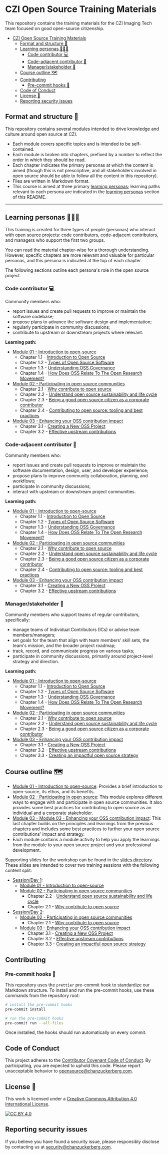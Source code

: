 # CZI Open Source Training Materials

This repository contains the training materials for the CZI Imaging Tech team focused on good open-source citizenship.

- [CZI Open Source Training Materials](#czi-open-source-training-materials)
  - [Format and structure 🔖](#format-and-structure-)
  - [Learning personas 🙋🏽‍♀️](#learning-personas-️)
    - [Code contributor 💻](#code-contributor-)
    - [Code-adjacent contributor 🎨](#code-adjacent-contributor-)
    - [Manager/stakeholder 🤝](#managerstakeholder-)
  - [Course outline 🗺](#course-outline-)
  - [Contributing](#contributing)
    - [Pre-commit hooks 🧹](#pre-commit-hooks-)
  - [Code of Conduct](#code-of-conduct)
  - [License 📄](#license-)
  - [Reporting security issues](#reporting-security-issues)

## Format and structure 🔖

This repository contains several modules intended to drive knowledge and culture around open source at CZI.

- Each module covers specific topics and is intended to be self-contained.
- Each module is broken into chapters, prefixed by a number to reflect the order in which they should be read.
- Each chapter indicates the primary personas at which the content is aimed (though this is not prescriptive,
  and all stakeholders involved in open source should be able to follow all the content in this repository).
- Files are written in Markdown format.
- This course is aimed at three primary [learning personas](#learning-personas-️); learning paths relevant to each persona are indicated in the [learning personas](#learning-personas-️) section of this README.

---

## Learning personas 🙋🏽‍♀️

This training is created for three types of people (personas) who interact with open source projects:
code contributors, code-adjacent contributors, and managers who support the first two groups.

You can read the material chapter-wise for a thorough understanding. However, specific chapters are more relevant and valuable for particular personas, and this persona is indicated at the top of each chapter.

The following sections outline each persona's role in the open source project.

### Code contributor 💻

Community members who:

- report issues and create pull requests to improve or maintain the software codebase;
- propose plans to advance the software design and implementation;
- regularly participate in community discussions;
- contribute to upstream or downstream projects where relevant.

**Learning path:**

- [Module 01 - Introduction to open-source](./01-intro-to-os/README.md)
  - Chapter 1.1 - [Introduction to Open Source](./01-intro-to-os/01-intro-to-os.md)
  - Chapter 1.2 - [Types of Open Source Software](./01-intro-to-os/02-types-of-oss.md)
  - Chapter 1.3 - [Understanding OSS Governance](./01-intro-to-os/03-understand-oss-governance.md)
  - Chapter 1.4 - [How Does OSS Relate To The Open Research Movement?](./01-intro-to-os/04-oss-and-open-science.md)
- [Module 02 - Participating in open source communities](02-participating-in-oss/README.md)
  - Chapter 2.1 - [Why contribute to open source](./02-participating-in-oss/01-why-contributing-to-oss.md)
  - Chapter 2.2 - [Understand open source sustainability and life cycle](./02-participating-in-oss/02-understand-oss-sustainability.md)
  - Chapter 2.3 - [Being a good open source citizen as a corporate contributor](./02-participating-in-oss/04-good-corporate-oss-citizen.md)
  - Chapter 2.4 - [Contributing to open source: tooling and best practices](./03-improving-oss-impact/)
- [Module 03 - Enhancing your OSS contribution impact](./03-improving-oss-impact/README.md)
  - Chapter 3.1 - [Creating a New OSS Project](./03-improving-oss-impact/01-create-new-oss.md)
  - Chapter 3.2 - [Effective upstream contributions](./03-improving-oss-impact/02-effective-upstream-contributions.md)

### Code-adjacent contributor 🎨

Community members who:

- report issues and create pull requests to improve or maintain the software documentation, design, user, and developer experience;
- propose plans to improve community collaboration, planning, and workflows;
- participate in community discussions;
- interact with upstream or downstream project communities.

**Learning path:**

- [Module 01 - Introduction to open-source](./01-intro-to-os/README.md)
  - Chapter 1.1 - [Introduction to Open Source](./01-intro-to-os/01-intro-to-os.md)
  - Chapter 1.2 - [Types of Open Source Software](./01-intro-to-os/02-types-of-oss.md)
  - Chapter 1.3 - [Understanding OSS Governance](./01-intro-to-os/03-understand-oss-governance.md)
  - Chapter 1.4 - [How Does OSS Relate To The Open Research Movement?](./01-intro-to-os/04-oss-and-open-science.md)
- [Module 02 - Participating in open source communities](02-participating-in-oss/README.md)
  - Chapter 2.1 - [Why contribute to open source](./02-participating-in-oss/01-why-contributing-to-oss.md)
  - Chapter 2.2 - [Understand open source sustainability and life cycle](./02-participating-in-oss/02-understand-oss-sustainability.md)
  - Chapter 2.3 - [Being a good open source citizen as a corporate contributor](./02-participating-in-oss/04-good-corporate-oss-citizen.md)
  - Chapter 2.4 - [Contributing to open source: tooling and best practices](./03-improving-oss-impact/)
- [Module 03 - Enhancing your OSS contribution impact](./03-improving-oss-impact/README.md)
  - Chapter 3.1 - [Creating a New OSS Project](./03-improving-oss-impact/01-create-new-oss.md)
  - Chapter 3.2 - [Effective upstream contributions](./03-improving-oss-impact/02-effective-upstream-contributions.md)

### Manager/stakeholder 🤝

Community members who support teams of regular contributors, specifically:

- manage teams of Individual Contributors (ICs) or advise team members/managers;
- set goals for the team that align with team members' skill sets, the team's mission, and the broader project roadmap;
- track, record, and communicate progress on various tasks;
- participate in community discussions, primarily around project-level strategy and direction.

**Learning path:**

- [Module 01 - Introduction to open-source](./01-intro-to-os/README.md)
  - Chapter 1.1 - [Introduction to Open Source](./01-intro-to-os/01-intro-to-os.md)
  - Chapter 1.2 - [Types of Open Source Software](./01-intro-to-os/02-types-of-oss.md)
  - Chapter 1.3 - [Understanding OSS Governance](./01-intro-to-os/03-understand-oss-governance.md)
  - Chapter 1.4 - [How Does OSS Relate To The Open Research Movement?](./01-intro-to-os/04-oss-and-open-science.md)
- [Module 02 - Participating in open source communities](02-participating-in-oss/README.md)
  - Chapter 2.1 - [Why contribute to open source](./02-participating-in-oss/01-why-contributing-to-oss.md)
  - Chapter 2.2 - [Understand open source sustainability and life cycle](./02-participating-in-oss/02-understand-oss-sustainability.md)
  - Chapter 2.3 - [Being a good open source citizen as a corporate contributor](./02-participating-in-oss/03-good-corporate-oss-citizen.md)
- [Module 03 - Enhancing your OSS contribution impact](./03-improving-oss-impact/README.md)
  - Chapter 3.1 - [Creating a New OSS Project](./03-improving-oss-impact/01-create-new-oss.md)
  - Chapter 3.2 - [Effective upstream contributions](./03-improving-oss-impact/02-effective-upstream-contributions.md)
  - Chapter 3.3 - [Creating an impactful open source strategy](./03-improving-oss-impact/03-impactful-contribution-model.md)

## Course outline 🗺

- [Module 01 - Introduction to open-source](./01-intro-to-os/README.md): Provides a brief introduction to open-source, its ethos, and its benefits.
- [Module 02 - Participating in open source](./02-participating-in-oss/): This module explores different ways to engage with and participate in open source communities. It also provides some best practices for contributing to open source as an individual and a corporate stakeholder.
- [Module 03 - Module 03 - Enhancing your OSS contribution impact](./03-improving-oss-impact/README.md): This last chapter builds on the principles and learnings from the previous chapters and includes some best practices to further your open source contributions' impact and strategy.
- Each module contains a module activity to help you apply the learnings from the module to your open source project and your professional development.

Supporting slides for the workshop can be found in the [slides directory](./slides).
These slides are intended to cover two training sessions with the following content split:

- [Session/Day 1](./slides/day-1-OSS-workshop.pdf):
  - [Module 01 - Introduction to open-source](./01-intro-to-os/README.md)
  - [Module 02 - Participating in open source communities](02-participating-in-oss/README.md)
    - Chapter 2.2 - [Understand open source sustainability and life cycle](./02-participating-in-oss/02-understand-oss-sustainability.md)
    - Chapter 2.1 - [Why contribute to open source](./02-participating-in-oss/01-why-contributing-to-oss.md)
- [Session/Day 2](./slides/day-2-oss-workshop.pdf):
  - [Module 02 - Participating in open source communities](02-participating-in-oss/README.md)
    - Chapter 2.1 - [Why contribute to open source](./02-participating-in-oss/01-why-contributing-to-oss.md)
  - [Module 03 - Enhancing your OSS contribution impact](./03-improving-oss-impact/README.md)
    - Chapter 3.1 - [Creating a New OSS Project](./03-improving-oss-impact/01-create-new-oss.md)
    - Chapter 3.2 - [Effective upstream contributions](./03-improving-oss-impact/02-effective-upstream-contributions.md)
    - Chapter 3.3 - [Creating an impactful open source strategy](./03-improving-oss-impact/03-impactful-contribution-model.md)

## Contributing

### Pre-commit hooks 🧹

This repository uses the `prettier` pre-commit hook to standardize our Markdown structure.
To install and run the pre-commit hooks, use these commands from the repository root:

```bash
# install the pre-commit hooks
pre-commit install

# run the pre-commit hooks
pre-commit run --all-files
```

Once installed, the hooks should run automatically on every commit.

## Code of Conduct

This project adheres to the [Contributor Covenant Code of Conduct](https://github.com/chanzuckerberg/.github/blob/master/CODE_OF_CONDUCT.md?rgh-link-date=2023-06-28T16%3A31%3A48Z). By participating, you are expected to uphold this code. Please report unacceptable behavior to [opensource@chanzuckerberg.com](mailto:opensource@chanzuckerberg.com).

## License 📄

This work is licensed under a [Creative Commons Attribution 4.0 International License][cc-by].

[![CC BY 4.0][cc-by-image]][cc-by]

[cc-by]: http://creativecommons.org/licenses/by/4.0/
[cc-by-image]: https://i.creativecommons.org/l/by/4.0/88x31.png

## Reporting security issues

If you believe you have found a security issue,
please responsibly disclose by contacting us at <security@chanzuckerberg.com>.
